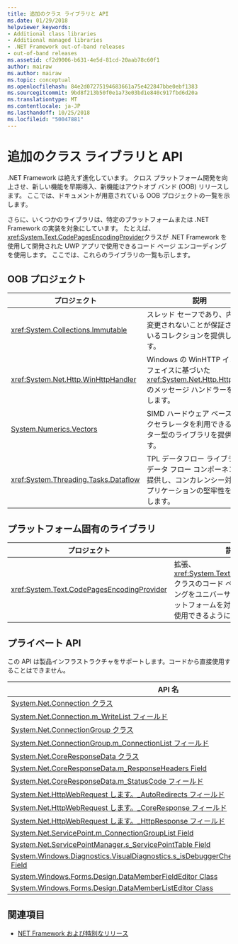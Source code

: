 ```yaml
---
title: 追加のクラス ライブラリと API
ms.date: 01/29/2018
helpviewer_keywords:
- Additional class libraries
- Additional managed libraries
- .NET Framework out-of-band releases
- out-of-band releases
ms.assetid: cf2d9006-b631-4e5d-81cd-20aab78c60f1
author: mairaw
ms.author: mairaw
ms.topic: conceptual
ms.openlocfilehash: 84e2d07275194683661a75e422847bbe0ebf1383
ms.sourcegitcommit: 9bd8f213b50f0e1a73e03bd1e840c917fbd6d20a
ms.translationtype: MT
ms.contentlocale: ja-JP
ms.lasthandoff: 10/25/2018
ms.locfileid: "50047881"
---
```

# <a name="additional-class-libraries-and-apis"></a>追加のクラス ライブラリと API

.NET Framework は絶えず進化しています。 クロス プラットフォーム開発を向上させ、新しい機能を早期導入、新機能はアウトオブ バンド (OOB) リリースします。 ここでは、ドキュメントが用意されている OOB プロジェクトの一覧を示します。  
  
さらに、いくつかのライブラリは、特定のプラットフォームまたは .NET Framework の実装を対象にしています。 たとえば、<xref:System.Text.CodePagesEncodingProvider>クラスが .NET Framework を使用して開発された UWP アプリで使用できるコード ページ エンコーディングを使用します。 ここでは、これらのライブラリの一覧も示します。  
  
## <a name="oob-projects"></a>OOB プロジェクト
  
| プロジェクト | 説明 |  
| ------- | ----------- |  
| <xref:System.Collections.Immutable> | スレッド セーフであり、内容が変更されないことが保証されているコレクションを提供します。 |
| <xref:System.Net.Http.WinHttpHandler> | Windows の WinHTTP インターフェイスに基づいた <xref:System.Net.Http.HttpClient> のメッセージ ハンドラーを提供します。 |
| [System.Numerics.Vectors](https://msdn.microsoft.com/library/mt452176.aspx) | SIMD ハードウェア ベースのアクセラレータを利用できるベクター型のライブラリを提供します。| 
| <xref:System.Threading.Tasks.Dataflow> | TPL データフロー ライブラリはデータ フロー コンポーネントを提供し、コンカレンシー対応アプリケーションの堅牢性を強化します。 |  

## <a name="platform-specific-libraries"></a>プラットフォーム固有のライブラリ
  
| プロジェクト | 説明 |  
| ------- | ----------- |  
| <xref:System.Text.CodePagesEncodingProvider> | 拡張、<xref:System.Text.EncodingProvider>クラスのコード ページ エンコーディングをユニバーサル Windows プラットフォームを対象とするアプリを使用できるようにします。 |  
  
## <a name="private-apis"></a>プライベート API  

この API は製品インフラストラクチャをサポートします。コードから直接使用することはできません。  
  
| API 名 |
| -------- |
| [System.Net.Connection クラス](../../../docs/framework/additional-apis/connection.md) |
| [System.Net.Connection.m\_WriteList フィールド](../../../docs/framework/additional-apis/m_writelist.md) |
| [System.Net.ConnectionGroup クラス](../../../docs/framework/additional-apis/connectiongroup.md) |
| [System.Net.ConnectionGroup.m\_ConnectionList フィールド](../../../docs/framework/additional-apis/m_connectionlist.md) |
| [System.Net.CoreResponseData クラス](../../../docs/framework/additional-apis/coreresponsedata.md) |
| [System.Net.CoreResponseData.m\_ResponseHeaders Field](../../../docs/framework/additional-apis/coreresponsedata_m_responseheaders.md) |
| [System.Net.CoreResponseData.m\_StatusCode フィールド](../../../docs/framework/additional-apis/coreresponsedata_m_statuscode.md) |
| [System.Net.HttpWebRequest します。\_AutoRedirects フィールド](../../../docs/framework/additional-apis/_autoredirects.md) |
| [System.Net.HttpWebRequest します。\_CoreResponse フィールド](../../../docs/framework/additional-apis/httpwebrequest__coreresponse.md) |
| [System.Net.HttpWebRequest します。\_HttpResponse フィールド](../../../docs/framework/additional-apis/_httpresponse.md) |
| [System.Net.ServicePoint.m\_ConnectionGroupList Field](../../../docs/framework/additional-apis/m_connectiongrouplist.md) |
| [System.Net.ServicePointManager.s\_ServicePointTable Field](../../../docs/framework/additional-apis/s_servicepointtable.md) |
| [System.Windows.Diagnostics.VisualDiagnostics.s\_isDebuggerCheckDisabledForTestPurposes Field](../../../docs/framework/additional-apis/s-isdebuggercheckdisabledfortestpurposes-field.md) |
| [System.Windows.Forms.Design.DataMemberFieldEditor Class](../../../docs/framework/additional-apis/datamemberfieldeditor-class.md) |
| [System.Windows.Forms.Design.DataMemberListEditor Class](../../../docs/framework/additional-apis/datamemberlisteditor-class.md) |
  
## <a name="see-also"></a>関連項目

- [NET Framework および特別なリリース](../../../docs/framework/get-started/the-net-framework-and-out-of-band-releases.md)
